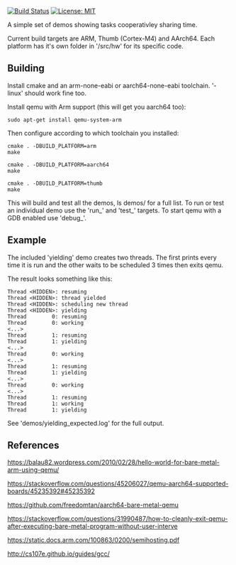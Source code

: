 [![Build Status](https://travis-ci.com/DavidSpickett/ARMMultiTasking.svg?branch=master)](https://travis-ci.com/DavidSpickett/ARMMultiTasking) [![License: MIT](https://img.shields.io/badge/License-MIT-yellow.svg)](https://opensource.org/licenses/MIT)

A simple set of demos showing tasks cooperativley sharing time.

Current build targets are ARM, Thumb (Cortex-M4) and AArch64. Each platform has it's own folder in '/src/hw' for its specific code.

## Building

Install cmake and an arm-none-eabi or aarch64-none-eabi toolchain. '-linux' should work fine too.

Install qemu with Arm support (this will get you aarch64 too):
```
sudo apt-get install qemu-system-arm
```

Then configure according to which toolchain you installed:
```
cmake . -DBUILD_PLATFORM=arm
make

cmake . -DBUILD_PLATFORM=aarch64
make

cmake . -DBUILD_PLATFORM=thumb
make
```

This will build and test all the demos, ls demos/ for a full list. To run or test an individual demo use the 'run_<demo>' and 'test_<demo>' targets. To start qemu with a GDB enabled use 'debug_<demo>'.

## Example

The included 'yielding' demo creates two threads. The first prints every time it is run and the other waits to be scheduled 3 times then exits qemu.

The result looks something like this:
```
Thread <HIDDEN>: resuming
Thread <HIDDEN>: thread yielded
Thread <HIDDEN>: scheduling new thread
Thread <HIDDEN>: yielding
Thread        0: resuming
Thread        0: working
<...>
Thread        1: resuming
Thread        1: yielding
<...>
Thread        0: working
<...>
Thread        1: resuming
Thread        1: yielding
<...>
Thread        0: working
<...>
Thread        1: resuming
Thread        1: working
Thread        1: yielding
```

See 'demos/yielding_expected.log' for the full output.

## References

https://balau82.wordpress.com/2010/02/28/hello-world-for-bare-metal-arm-using-qemu/

https://stackoverflow.com/questions/45206027/qemu-aarch64-supported-boards/45235392#45235392

https://github.com/freedomtan/aarch64-bare-metal-qemu

https://stackoverflow.com/questions/31990487/how-to-cleanly-exit-qemu-after-executing-bare-metal-program-without-user-interve

https://static.docs.arm.com/100863/0200/semihosting.pdf

http://cs107e.github.io/guides/gcc/
